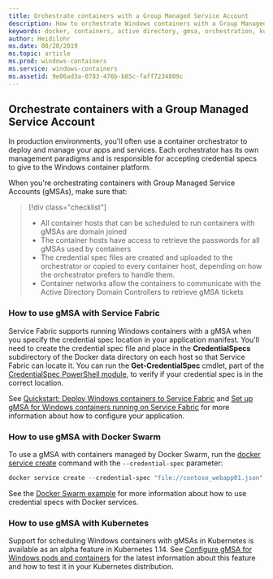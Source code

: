 ```yaml
---
title: Orchestrate containers with a Group Managed Service Account
description: How to orchestrate Windows containers with a Group Managed Service Account.
keywords: docker, containers, active directory, gmsa, orchestration, kubernetes
author: Heidilohr
ms.date: 08/20/2019
ms.topic: article
ms.prod: windows-containers
ms.service: windows-containers
ms.assetid: 9e06ad3a-0783-476b-b85c-faff7234809c
---
```


## Orchestrate containers with a Group Managed Service Account

In production environments, you'll often use a container orchestrator to deploy and manage your apps and services. Each orchestrator has its own management paradigms and is responsible for accepting credential specs to give to the Windows container platform.

When you're orchestrating containers with Group Managed Service Accounts (gMSAs), make sure that:

> [!div class="checklist"]
> * All container hosts that can be scheduled to run containers with gMSAs are domain joined
> * The container hosts have access to retrieve the passwords for all gMSAs used by containers
> * The credential spec files are created and uploaded to the orchestrator or copied to every container host, depending on how the orchestrator prefers to handle them.
> * Container networks allow the containers to communicate with the Active Directory Domain Controllers to retrieve gMSA tickets

### How to use gMSA with Service Fabric

Service Fabric supports running Windows containers with a gMSA when you specify the credential spec location in your application manifest. You'll need to create the credential spec file and place in the **CredentialSpecs** subdirectory of the Docker data directory on each host so that Service Fabric can locate it. You can run the **Get-CredentialSpec** cmdlet, part of the [CredentialSpec PowerShell module](https://aka.ms/credspec), to verify if your credential spec is in the correct location.

See [Quickstart: Deploy Windows containers to Service Fabric](https://docs.microsoft.com/azure/service-fabric/service-fabric-quickstart-containers) and [Set up gMSA for Windows containers running on Service Fabric](https://docs.microsoft.com/azure/service-fabric/service-fabric-setup-gmsa-for-windows-containers) for more information about how to configure your application.

### How to use gMSA with Docker Swarm

To use a gMSA with containers managed by Docker Swarm, run the [docker service create](https://docs.docker.com/engine/reference/commandline/service_create/) command with the `--credential-spec` parameter:

```powershell
docker service create --credential-spec "file://contoso_webapp01.json" --hostname "WebApp01" <image name>
```

See the [Docker Swarm example](https://docs.docker.com/engine/reference/commandline/service_create/#provide-credential-specs-for-managed-service-accounts-windows-only) for more information about how to use credential specs with Docker services.

### How to use gMSA with Kubernetes

Support for scheduling Windows containers with gMSAs in Kubernetes is available as an alpha feature in Kubernetes 1.14. See [Configure gMSA for Windows pods and containers](https://kubernetes.io/docs/tasks/configure-pod-container/configure-gmsa) for the latest information about this feature and how to test it in your Kubernetes distribution.